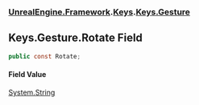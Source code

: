 ### [UnrealEngine.Framework](./UnrealEngine-Framework.md 'UnrealEngine.Framework').[Keys](./UnrealEngine-Framework-Keys.md 'UnrealEngine.Framework.Keys').[Keys.Gesture](./UnrealEngine-Framework-Keys-Gesture.md 'UnrealEngine.Framework.Keys.Gesture')
## Keys.Gesture.Rotate Field
  
```csharp
public const Rotate;
```
#### Field Value
[System.String](https://docs.microsoft.com/en-us/dotnet/api/System.String 'System.String')  
